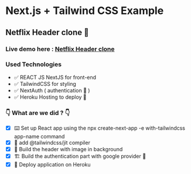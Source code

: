 # Next.js + Tailwind CSS Example

## Netflix Header clone 🚀

### Live demo here : [Netflix Header clone](https://clone-header-netflix.herokuapp.com/)

### Used Technologies

- ✅ REACT JS NextJS for front-end
- ✅ TailwindCSS for styling
- ✅ NextAuth ( authentication 🔑 )
- ✅ Heroku Hosting to deploy 🚀

### 👇 What are we did ? 👇

- [x] ⌨️ Set up React app using the npx create-next-app -e with-tailwindcss app-name command
- [x] 🔄 add @tailwindcss/jit compiler
- [x] 🧭 Build the header with image in background
- [x] 🏗 Build the authentication part with google provider 🔑
- [x] 🚀 Deploy application on Heroku
